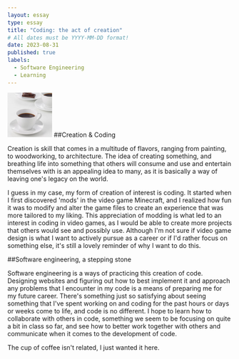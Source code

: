 ```yaml
---
layout: essay
type: essay
title: "Coding: the act of creation"
# All dates must be YYYY-MM-DD format!
date: 2023-08-31
published: true
labels:
  - Software Engineering
  - Learning
---
```


<img width="100px" class="rounded float-start pe-4" src="../img/coffee.png">
##Creation & Coding

Creation is skill that comes in a multitude of flavors, ranging from painting, to woodworking, to architecture. The idea of creating something, and breathing life into something that others will consume and use and entertain themselves with is an appealing idea to many, as it is basically a way of leaving one's legacy on the world. 

I guess in my case, my form of creation of interest is coding. It started when I first discovered 'mods' in the video game Minecraft, and I realized how fun it was to modify and alter the game files to create an experience that was more tailored to my liking. This appreciation of modding is what led to an interest in coding in video games, as I would be able to create more projects that others would see and possibly use. Although I'm not sure if video game design is what I want to actively pursue as a career or if I'd rather focus on something else, it's still a lovely reminder of why I want to do this.

##Software engineering, a stepping stone

Software engineering is a ways of practicing this creation of code. Designing websites and figuring out how to best implement it and approach any problems that I encounter in my code is a means of preparing me for my future career. There's something just so satisfying about seeing something that I've spent working on and coding for the past hours or days or weeks come to life, and code is no different. I hope to learn how to collaborate with others in code, something we seem to be focusing on quite a bit in class so far, and see how to better work together with others and communicate when it comes to the development of code.

The cup of coffee isn't related, I just wanted it here.

